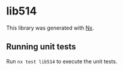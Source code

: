 # lib514

This library was generated with [Nx](https://nx.dev).

## Running unit tests

Run `nx test lib514` to execute the unit tests.
